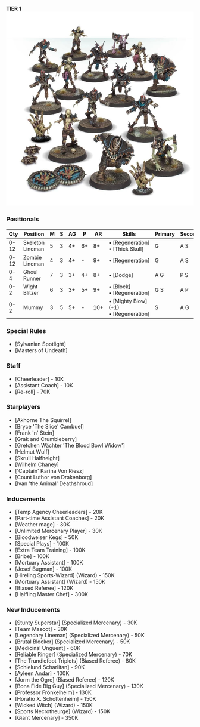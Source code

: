 ﻿**TIER 1**
![](../media/teams/ChampionsofDeathTeam01.jpg)

### Positionals

| Qty  | Position         | M | S | AG | P  | AR  | Skills                               | Primary | Secondary | Cost |
| ---- | ---------------- | - | - | -- | -- | --- | ------------------------------------ | ------- | --------- | ---- |
| 0-12 | Skeleton Lineman | 5 | 3 | 4+ | 6+ | 8+  | • [Regeneration] <br /> • [Thick Skull]      | G       | A S        | 40K  |
| 0-12 | Zombie Lineman   | 4 | 3 | 4+ | -  | 9+  | • [Regeneration]                         | G       | A S        | 40K  |
| 0-4  | Ghoul Runner     | 7 | 3 | 3+ | 4+ | 8+  | • [Dodge]                              | A G       | P S      | 75K  |
| 0-2  | Wight Blitzer    | 6 | 3 | 3+ | 5+ | 9+  | • [Block] <br /> • [Regeneration]   | G  S      | A P     | 90K  |
| 0-2  | Mummy            | 3 | 5 | 5+ | -  | 10+ | • [Mighty Blow] (+1) <br /> • [Regeneration] | S       | A G       | 125K |

### Special Rules

* [Sylvanian Spotlight]
* [Masters of Undeath]

### Staff

* [Cheerleader] - 10K
* [Assistant Coach] - 10K
* [Re-roll] - 70K

### Starplayers

* [Akhorne The Squirrel]                     
* [Bryce 'The Slice' Cambuel]                
* [Frank 'n' Stein]                          
* [Grak and Crumbleberry]                    
* [Gretchen Wächter 'The Blood Bowl Widow'] 
* [Helmut Wulf]                              
* [Skrull Halfheight]                        
* [Wilhelm Chaney]   
* ['Captain' Karina Von Riesz]
* [Count Luthor von Drakenborg]
* [Ivan 'the Animal' Deathshroud]

### Inducements

* [Temp Agency Cheerleaders] - 20K
* [Part-time Assistant Coaches] - 20K
* [Weather mage] - 30K
* [Unlimited Mercenary Player] - 30K
* [Bloodweiser Kegs] - 50K
* [Special Plays] - 100K
* [Extra Team Training] - 100K
* [Bribe] - 100K
* [Mortuary Assistant] - 100K
* [Josef Bugman] - 100K
* [Hireling Sports-Wizard] (Wizard) - 150K
* [Mortuary Assistant] (Wizard) - 150K
* [Biased Referee] - 120K
* [Halfling Master Chef] - 300K

### New Inducements

* [Stunty Superstar] (Specialized Mercenary) - 30K
* [Team Mascot] - 30K
* [Legendary Lineman] (Specialized Mercenary) - 50K
* [Brutal Blocker] (Specialized Mercenary) - 50K
* [Medicinal Unguent] - 60K
* [Reliable Ringer] (Specialized Mercenary) - 70K
* [The Trundlefoot Triplets] (Biased Referee) - 80K
* [Schielund Scharlitan] - 90K
* [Ayleen Andar] - 100K
* [Jorm the Ogre] (Biased Referee) - 120K
* [Bona Fide Big Guy] (Specialized Mercenary) - 130K
* [Professor Frönkelheim] - 130K
* [Horatio X. Schottenheim] - 150K
* [Wicked Witch] (Wizard) - 150K
* [Sports Necrotheurge] (Wizard) - 150K
* [Giant Mercenary] - 350K
